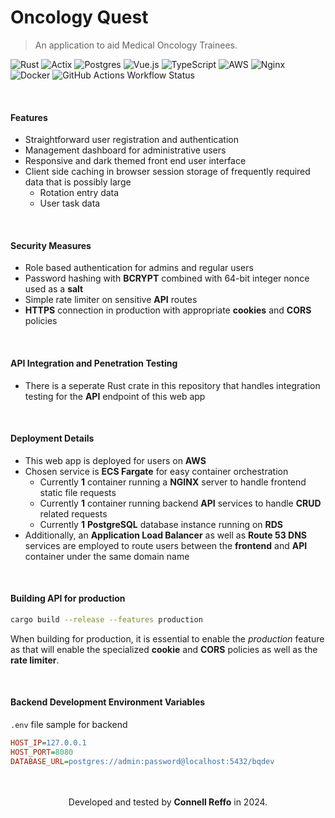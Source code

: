 # $\text{Oncology Quest}$
> An application to aid Medical Oncology Trainees.

![Rust](https://img.shields.io/badge/rust-%23000000.svg?style=for-the-badge&logo=rust&logoColor=white)
![Actix](https://img.shields.io/badge/actix-%23ffffff.svg?style=for-the-badge&logo=actix&logoColor=black)
![Postgres](https://img.shields.io/badge/postgres-%23316192.svg?style=for-the-badge&logo=postgresql&logoColor=white)
![Vue.js](https://img.shields.io/badge/vue-%2335495e.svg?style=for-the-badge&logo=vuedotjs&logoColor=%234FC08D)
![TypeScript](https://img.shields.io/badge/typescript-%23007ACC.svg?style=for-the-badge&logo=typescript&logoColor=white)
![AWS](https://img.shields.io/badge/AWS-%23FF9900.svg?style=for-the-badge&logo=amazon&logoColor=white)
![Nginx](https://img.shields.io/badge/nginx-%23009639.svg?style=for-the-badge&logo=nginx&logoColor=white)
![Docker](https://img.shields.io/badge/docker-%230db7ed.svg?style=for-the-badge&logo=docker&logoColor=white)
![GitHub Actions Workflow Status](https://img.shields.io/github/actions/workflow/status/connellr023/oncology-quest/ci.yml?style=for-the-badge&logo=docker)

<br />

#### Features
 - Straightforward user registration and authentication
 - Management dashboard for administrative users
 - Responsive and dark themed front end user interface
 - Client side caching in browser session storage of frequently required data that is possibly large
    - Rotation entry data
    - User task data

<br />

#### Security Measures
 - Role based authentication for admins and regular users
 - Password hashing with **BCRYPT** combined with 64-bit integer nonce used as a **salt**
 - Simple rate limiter on sensitive **API** routes
 - **HTTPS** connection in production with appropriate **cookies** and **CORS** policies

<br />

#### API Integration and Penetration Testing
 - There is a seperate Rust crate in this repository that handles integration testing for the **API** endpoint of this web app

<br />

#### Deployment Details
 - This web app is deployed for users on **AWS**
 - Chosen service is **ECS Fargate** for easy container orchestration
    - Currently **1** container running a **NGINX** server to handle frontend static file requests
    - Currently **1** container running backend **API** services to handle **CRUD** related requests
    - Currently **1** **PostgreSQL** database instance running on **RDS**
- Additionally, an **Application Load Balancer** as well as **Route 53 DNS** services are employed to route users between the **frontend** and **API** container under the same domain name

<br />

#### Building API for production
```bash
cargo build --release --features production
```
When building for production, it is essential to enable the *production* feature as that will enable the specialized **cookie** and **CORS** policies as well as the **rate limiter**.

<br />

#### Backend Development Environment Variables
`.env` file sample for backend
```ini
HOST_IP=127.0.0.1
HOST_PORT=8080
DATABASE_URL=postgres://admin:password@localhost:5432/bqdev
```

<br />
<br />

<div align="center">
    Developed and tested by <b>Connell Reffo</b> in 2024.
</div>
